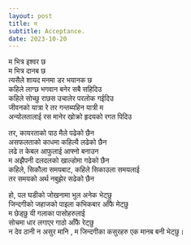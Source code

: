 ```yaml
---
layout: post
title: म
subtitle: Acceptance.
date: 2023-10-20
---
```


म भित्र इश्वर छ<br>
म भित्र दानब छ<br>
त्यसैले शायद मनमा डर भयानक छ<br>
कहिले लाग्छ भगवान बनेर सबै सहिदिउ <br>
कहिले सोच्छु राछस उचालेर परलोक गईदिउ <br>
जीवनको यात्रा रे तर गन्तब्यहिन यात्री म <br>
अन्योलतालाई रस मानेर खोक्रो हृदयको रगत पिदिउ <br>

तर, कायरताको पाठ मैले पढेको छैन <br>
असफलताको काधमा कहिल्यै लढेको छैन <br>
लढे त केबल आफुलाई आफ्नो बनाउन <br>
म अझैपनी दलदलको खाल्डोमा गढेको छैन<br>
कहिले, सिकौला समयबाट, कहिले सिकाउला समयलाई <br>
तर समयको अर्थ नबुझेर सढेको छैन <br>

हो, पल घडीको जोखनामा भुल अनेक भेट्छु <br>
जिन्दगीको जहाजको पाइला कभिकबार आँफै मेट्छु <br>
म छेड्छु यी गलाका पासोहरुलाई <br>
सोचमा धार लगाएर गाठो आँफै रेट्छु <br>
न देव ठानी न असुर मानि , म जिन्दगीका कसुरहरु एक मानब बनी भेट्छु।<br>